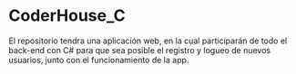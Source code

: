 # CoderHouse_C
El repositorio tendra una aplicación web, en la cual participarán de todo el back-end con C# para que sea posible el registro y logueo de nuevos usuarios, junto con el funcionamiento de la app.
